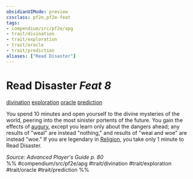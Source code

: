 ```yaml
---
obsidianUIMode: preview
cssclass: pf2e,pf2e-feat
tags:
- compendium/src/pf2e/apg
- trait/divination
- trait/exploration
- trait/oracle
- trait/prediction
aliases: ["Read Disaster"]
---
```

# Read Disaster  *Feat 8*  
[divination](rules/traits/divination.md "Divination School Trait")  [exploration](rules/traits/exploration.md "Exploration Action & Ability Trait")  [oracle](rules/traits/oracle-apg.md "Oracle Class Trait")  [prediction](rules/traits/prediction.md "Prediction Effect Trait")  


You spend 10 minutes and open yourself to the divine mysteries of the world, peering into the most sinister portents of the future. You gain the effects of [augury](compendium/spells/augury.md), except you learn only about the dangers ahead; any results of "weal" are instead "nothing," and results of "weal and woe" are instead "woe." If you are legendary in [Religion](compendium/skills.md#Religion), you take only 1 minute to Read Disaster.

*Source: Advanced Player's Guide p. 80*  
%% #compendium/src/pf2e/apg #trait/divination #trait/exploration #trait/oracle #trait/prediction %%